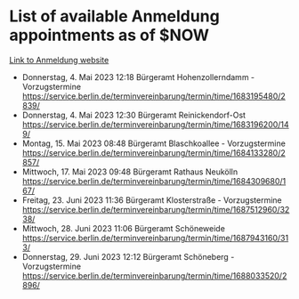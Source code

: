 # List of available Anmeldung appointments as of $NOW
[Link to Anmeldung website](https://service.berlin.de/terminvereinbarung/termin/tag.php?termin=1&anliegen[]=120686&dienstleisterlist=122210,122217,327316,122219,327312,122227,327314,122231,327346,122243,327348,122254,122252,329742,122260,329745,122262,329748,122271,327278,122273,327274,122277,327276,330436,122280,327294,122282,327290,122284,327292,122291,327270,122285,327266,122286,327264,122296,327268,150230,329760,122297,327286,122294,327284,122312,329763,122314,329775,122304,327330,122311,327334,122309,327332,317869,122281,327352,122279,329772,122283,122276,327324,122274,327326,122267,329766,122246,327318,122251,327320,122257,327322,122208,327298,122226,327300&herkunft=http%3A%2F%2Fservice.berlin.de%2Fdienstleistung%2F120686%2F)
- Donnerstag, 4. Mai 2023 12:18 Bürgeramt Hohenzollerndamm - Vorzugstermine https://service.berlin.de/terminvereinbarung/termin/time/1683195480/2839/
- Donnerstag, 4. Mai 2023 12:30 Bürgeramt Reinickendorf-Ost https://service.berlin.de/terminvereinbarung/termin/time/1683196200/149/
- Montag, 15. Mai 2023 08:48 Bürgeramt Blaschkoallee - Vorzugstermine https://service.berlin.de/terminvereinbarung/termin/time/1684133280/2857/
- Mittwoch, 17. Mai 2023 09:48 Bürgeramt Rathaus Neukölln https://service.berlin.de/terminvereinbarung/termin/time/1684309680/167/
- Freitag, 23. Juni 2023 11:36 Bürgeramt Klosterstraße - Vorzugstermine https://service.berlin.de/terminvereinbarung/termin/time/1687512960/3238/
- Mittwoch, 28. Juni 2023 11:06 Bürgeramt Schöneweide https://service.berlin.de/terminvereinbarung/termin/time/1687943160/313/
- Donnerstag, 29. Juni 2023 12:12 Bürgeramt Schöneberg - Vorzugstermine https://service.berlin.de/terminvereinbarung/termin/time/1688033520/2896/

